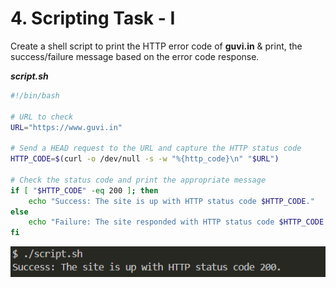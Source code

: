 # 4. Scripting Task - I

Create a shell script to print the HTTP error code of **guvi.in** & print, the success/failure message based on the error code response.

***script.sh***

```bash
#!/bin/bash

# URL to check
URL="https://www.guvi.in"

# Send a HEAD request to the URL and capture the HTTP status code
HTTP_CODE=$(curl -o /dev/null -s -w "%{http_code}\n" "$URL")

# Check the status code and print the appropriate message
if [ "$HTTP_CODE" -eq 200 ]; then
    echo "Success: The site is up with HTTP status code $HTTP_CODE."
else
    echo "Failure: The site responded with HTTP status code $HTTP_CODE."
fi
```

![Output](./output.png)
